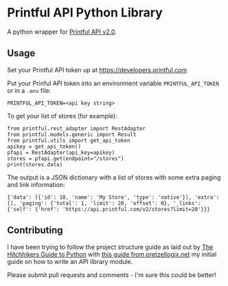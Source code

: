 # Printful API Python Library

A python wrapper for [Printful API v2.0](https://developers.printful.com/docs/v2-beta/).

## Usage
Set your Printful API token up at https://developers.printful.com

Put your Prinful API token into an environment variable `PRINTFUL_API_TOKEN` or in a `.env` file:
```
PRINTFUL_API_TOKEN=<api key string>
```

To get your list of stores (for example):
```
from printful.rest_adapter import RestAdapter
from printful.models.generic import Result
from printful.utils import get_api_token
apikey = get_api_token()
pfapi = RestAdapter(api_key=apikey)
stores = pfapi.get(endpoint="/stores")
print(stores.data)
```

The output is a JSON dictionary with a list of stores with some extra paging and link information:
```
{'data': [{'id': 10, 'name': 'My Store', 'type': 'native'}], 'extra': [], 'paging': {'total': 1, 'limit': 20, 'offset': 0}, '_links': {'self': {'href': 'https://api.printful.com/v2/stores?limit=20'}}}
```

## Contributing

I have been trying to follow the project structure guide as laid out by [The Hitchhikers Guide to Python](https://docs.python-guide.org/writing/structure/) with [this guide from pretzellogix.net](https://www.pretzellogix.net/2021/12/08/how-to-write-a-python3-sdk-library-module-for-a-json-rest-api/) my initial guide on how to write an API library module.

Please submit pull requests and comments - I'm sure this could be better!